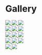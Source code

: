 <h1>Gallery</h1>

<div class="row justify-content-center">
    <div class="col-md-auto">
        <div class="row">
            <a href="https://raw.githubusercontent.com/HASwitchPlate/openHASP-docs/master/docs/assets/images/builds/tabletop.jpg" data-toggle="lightbox" data-gallery="example-gallery" class="col-sm-4" data-title="<a href='https://www.thouters.be/HaspLvglBuild.html'>TFT Desktopstand</a> - front" data-footer="2.8&quot; LCD SKU: MSP2807">
                <img src="../assets/images/builds/tabletop.jpg" class="img-fluid">
            </a>
            <a href="https://raw.githubusercontent.com/HASwitchPlate/openHASP-docs/master/docs/assets/images/builds/back.jpg" data-toggle="lightbox" data-gallery="example-gallery" class="col-sm-4" data-title="<a href='https://www.thouters.be/HaspLvglBuild.html'>TFT Desktopstand</a> - back" data-footer="2.8&quot; LCD SKU: MSP2807">
                <img src="../assets/images/builds/back.jpg" class="img-fluid">
            </a>
            <a href="https://raw.githubusercontent.com/HASwitchPlate/openHASP-docs/master/docs/assets/images/builds/bottom.jpg" data-toggle="lightbox" data-gallery="example-gallery" class="col-sm-4" data-title="<a href='https://www.thouters.be/HaspLvglBuild.html'>TFT Desktopstand</a> - bottom" data-footer="TTGO T7 v1.4 Mini32">
                <img src="../assets/images/builds/bottom.jpg" class="img-fluid">
            </a>
        </div>
        <div class="col-md-auto">
            <div class="row">
            <a href="https://raw.githubusercontent.com/HASwitchPlate/openHASP-docs/master/docs/assets/images/builds/desktop-stand-design.png" data-toggle="lightbox" data-gallery="example-gallery" class="col-sm-4" data-title="<a href='https://github.com/amauryverschooren/HASP-LVGL'>Desktop Build</a> - design" data-footer="By <a href='https://www.instagram.com/the_diy_project_be/'>Amaury V.</a> - available on <a href='https://www.thingiverse.com/thing:4773558'>Thingiverse</a>">
                <img src="../assets/images/builds/desktop-stand-design.png" class="img-fluid">
            </a>
            <a href="https://raw.githubusercontent.com/HASwitchPlate/openHASP-docs/master/docs/assets/images/builds/desktop-stand-top.png" data-toggle="lightbox" data-gallery="example-gallery" class="col-sm-4" data-title="<a href='https://github.com/amauryverschooren/HASP-LVGL'>Desktop Build</a> - top" data-footer="By <a href='https://www.instagram.com/the_diy_project_be/'>Amaury V.</a> - Using Lolin TFT 2.4&quot; and TTGO T7 v1.4 Mini32"">
                <img src="../assets/images/builds/desktop-stand-top.png" class="img-fluid">
            </a>
            <a href="https://raw.githubusercontent.com/HASwitchPlate/openHASP-docs/master/docs/assets/images/builds/desktop-stand-side.png" data-toggle="lightbox" data-gallery="example-gallery" class="col-sm-4" data-title="<a href='https://github.com/amauryverschooren/HASP-LVGL'>Desktop Build</a> - side" data-footer="By <a href='https://www.instagram.com/the_diy_project_be/'>Amaury V.</a> - Using Lolin TFT 2.4&quot; TTGO T7 v1.4 Mini32">
                <img src="../assets/images/builds/desktop-stand-side.png" class="img-fluid">
            </a>
        </div>
        <div class="row">
            <a href="https://raw.githubusercontent.com/HASwitchPlate/openHASP-docs/master/docs/assets/images/builds/switchplate-us-0.png" data-toggle="lightbox" data-gallery="example-gallery" class="col-sm-4" data-title="US Switchplate 3D model" data-footer="Designed by Nurp">
                <img src="../assets/images/builds/switchplate-us-0.png" class="img-fluid">
            </a>
            <a href="https://raw.githubusercontent.com/HASwitchPlate/openHASP-docs/master/docs/assets/images/builds/switchplate-us-1.png" data-toggle="lightbox" data-gallery="example-gallery" class="col-sm-4" data-title="US Switchplate" data-footer="Printing prototype">
                <img src="../assets/images/builds/switchplate-us-1.png" class="img-fluid">
            </a>
            <a href="https://raw.githubusercontent.com/HASwitchPlate/openHASP-docs/master/docs/assets/images/builds/switchplate-us-2.png" data-toggle="lightbox" data-gallery="example-gallery" class="col-sm-4" data-title="Custom 3D build" data-footer="Lolin 2.4&quot; display with D1 mini">
                <img src="../assets/images/builds/switchplate-us-2.png" class="img-fluid">
            </a>
        </div>
        <div class="row">
            <a href="https://raw.githubusercontent.com/HASwitchPlate/openHASP-docs/master/docs/assets/images/builds/wallbox-us-0.png" data-toggle="lightbox" data-gallery="example-gallery" class="col-sm-4" data-title="US Switchbox 3D model" data-footer="Designed by Nurp">
                <img src="../assets/images/builds/wallbox-us-0.png" class="img-fluid">
            </a>
            <a href="https://raw.githubusercontent.com/HASwitchPlate/openHASP-docs/master/docs/assets/images/builds/wallbox-us-1.png" data-toggle="lightbox" data-gallery="example-gallery" class="col-sm-4" data-title="US Switchbox" data-footer="Lolin 2.4&quot; display with D1 mini">
                <img src="../assets/images/builds/wallbox-us-1.png" class="img-fluid">
            </a>
            <a href="https://raw.githubusercontent.com/HASwitchPlate/openHASP-docs/master/docs/assets/images/builds/lanbon-l8.png" data-toggle="lightbox" data-gallery="example-gallery" class="col-sm-4" data-title="Customized Lanbon L8 Switch" data-footer="Lanbon L8 Switchplate">
                <img src="../assets/images/builds/lanbon-l8.png" class="img-fluid">
            </a>
        </div>
        <div class="row">
            <a href="https://raw.githubusercontent.com/HASwitchPlate/openHASP-docs/master/docs/assets/images/builds/wallbox-us-0.png" data-toggle="lightbox" data-gallery="example-gallery" class="col-sm-4" data-title="US Switchplate with motion sensor" data-footer="Lolin 2.4&quot; display with D1 mini">
                <img src="../assets/images/builds/wallbox-us-2.png" class="img-fluid">
            </a>
            <a href="https://raw.githubusercontent.com/HASwitchPlate/openHASP-docs/master/docs/assets/images/builds/telemetry-plate.png" data-toggle="lightbox" data-gallery="example-gallery" class="col-sm-4" data-title="Telemetry panel" data-footer="Waveshare RPi LCD (Rev C) display with ESP32 dev board">
                <img src="../assets/images/builds/telemetry-plate.png" class="img-fluid">
            </a>
        </div>
    </div>
</div>